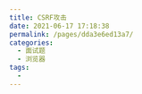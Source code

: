 ```yaml
---
title: CSRF攻击
date: 2021-06-17 17:18:38
permalink: /pages/dda3e6ed13a7/
categories:
  - 面试题
  - 浏览器
tags:
  - 
---
```

